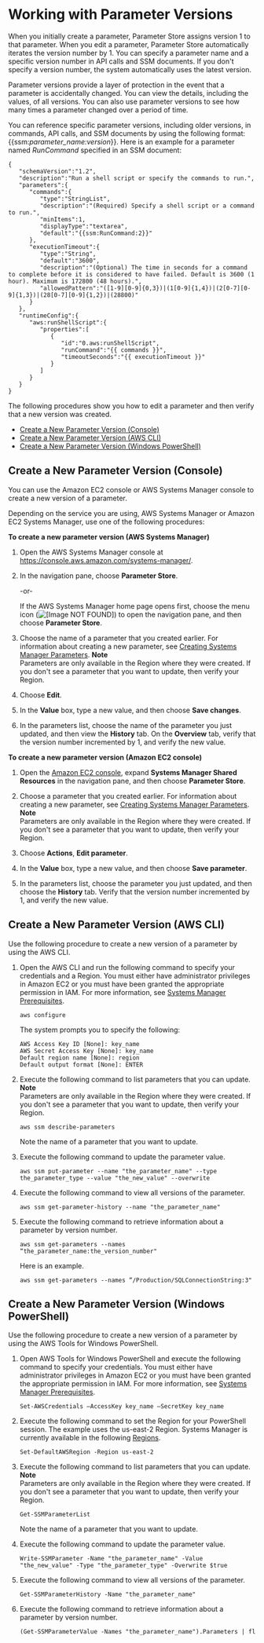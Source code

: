 # Working with Parameter Versions<a name="sysman-paramstore-versions"></a>

When you initially create a parameter, Parameter Store assigns version 1 to that parameter\. When you edit a parameter, Parameter Store automatically iterates the version number by 1\. You can specify a parameter name and a specific version number in API calls and SSM documents\. If you don't specify a version number, the system automatically uses the latest version\.

Parameter versions provide a layer of protection in the event that a parameter is accidentally changed\. You can view the details, including the values, of all versions\. You can also use parameter versions to see how many times a parameter changed over a period of time\.

You can reference specific parameter versions, including older versions, in commands, API calls, and SSM documents by using the following format: \{\{ssm:*parameter\_name:version*\}\}\. Here is an example for a parameter named *RunCommand* specified in an SSM document: 

```
{
   "schemaVersion":"1.2",
   "description":"Run a shell script or specify the commands to run.",
   "parameters":{
      "commands":{
         "type":"StringList",
         "description":"(Required) Specify a shell script or a command to run.",
         "minItems":1,
         "displayType":"textarea",
         "default":"{{ssm:RunCommand:2}}"
      },
      "executionTimeout":{
         "type":"String",
         "default":"3600",
         "description":"(Optional) The time in seconds for a command to complete before it is considered to have failed. Default is 3600 (1 hour). Maximum is 172800 (48 hours).",
         "allowedPattern":"([1-9][0-9]{0,3})|(1[0-9]{1,4})|(2[0-7][0-9]{1,3})|(28[0-7][0-9]{1,2})|(28800)"
      }
   },
   "runtimeConfig":{
      "aws:runShellScript":{
         "properties":[
            {
               "id":"0.aws:runShellScript",
               "runCommand":"{{ commands }}",
               "timeoutSeconds":"{{ executionTimeout }}"
            }
         ]
      }
   }
}
```

The following procedures show you how to edit a parameter and then verify that a new version was created\.


+ [Create a New Parameter Version \(Console\)](#sysman-paramstore-version-console)
+ [Create a New Parameter Version \(AWS CLI\)](#sysman-paramstore-version-cli)
+ [Create a New Parameter Version \(Windows PowerShell\)](#sysman-paramstore-version-powershell)

## Create a New Parameter Version \(Console\)<a name="sysman-paramstore-version-console"></a>

You can use the Amazon EC2 console or AWS Systems Manager console to create a new version of a parameter\.

Depending on the service you are using, AWS Systems Manager or Amazon EC2 Systems Manager, use one of the following procedures:

**To create a new parameter version \(AWS Systems Manager\)**

1. Open the AWS Systems Manager console at [https://console\.aws\.amazon\.com/systems\-manager/](https://console.aws.amazon.com/systems-manager/)\.

1. In the navigation pane, choose **Parameter Store**\.

   \-or\-

   If the AWS Systems Manager home page opens first, choose the menu icon \(![\[Image NOT FOUND\]](http://docs.aws.amazon.com/systems-manager/latest/userguide/images/menu-icon-small.png)\) to open the navigation pane, and then choose **Parameter Store**\.

1. Choose the name of a parameter that you created earlier\. For information about creating a new parameter, see [Creating Systems Manager Parameters](sysman-paramstore-su-create.md)\. 
**Note**  
Parameters are only available in the Region where they were created\. If you don't see a parameter that you want to update, then verify your Region\.

1. Choose **Edit**\.

1. In the **Value** box, type a new value, and then choose **Save changes**\.

1. In the parameters list, choose the name of the parameter you just updated, and then view the **History** tab\. On the **Overview** tab, verify that the version number incremented by 1, and verify the new value\.

**To create a new parameter version \(Amazon EC2 console\)**

1. Open the [Amazon EC2 console](https://console.aws.amazon.com/ec2/), expand **Systems Manager Shared Resources** in the navigation pane, and then choose **Parameter Store**\. 

1. Choose a parameter that you created earlier\. For information about creating a new parameter, see [Creating Systems Manager Parameters](sysman-paramstore-su-create.md)\. 
**Note**  
Parameters are only available in the Region where they were created\. If you don't see a parameter that you want to update, then verify your Region\.

1. Choose **Actions**, **Edit parameter**\.

1. In the **Value** box, type a new value, and then choose **Save parameter**\.

1. In the parameters list, choose the parameter you just updated, and then choose the **History** tab\. Verify that the version number incremented by 1, and verify the new value\.

## Create a New Parameter Version \(AWS CLI\)<a name="sysman-paramstore-version-cli"></a>

Use the following procedure to create a new version of a parameter by using the AWS CLI\.

1. Open the AWS CLI and run the following command to specify your credentials and a Region\. You must either have administrator privileges in Amazon EC2 or you must have been granted the appropriate permission in IAM\. For more information, see [Systems Manager Prerequisites](systems-manager-setting-up.md#systems-manager-prereqs)\. 

   ```
   aws configure
   ```

   The system prompts you to specify the following:

   ```
   AWS Access Key ID [None]: key_name
   AWS Secret Access Key [None]: key_name
   Default region name [None]: region
   Default output format [None]: ENTER
   ```

1. Execute the following command to list parameters that you can update\.
**Note**  
Parameters are only available in the Region where they were created\. If you don't see a parameter that you want to update, then verify your Region\.

   ```
   aws ssm describe-parameters
   ```

   Note the name of a parameter that you want to update\.

1. Execute the following command to update the parameter value\.

   ```
   aws ssm put-parameter --name "the_parameter_name" --type the_parameter_type --value "the_new_value" --overwrite
   ```

1. Execute the following command to view all versions of the parameter\.

   ```
   aws ssm get-parameter-history --name "the_parameter_name"
   ```

1. Execute the following command to retrieve information about a parameter by version number\.

   ```
   aws ssm get-parameters --names “the_parameter_name:the_version_number" 
   ```

   Here is an example\.

   ```
   aws ssm get-parameters --names “/Production/SQLConnectionString:3" 
   ```

## Create a New Parameter Version \(Windows PowerShell\)<a name="sysman-paramstore-version-powershell"></a>

Use the following procedure to create a new version of a parameter by using the AWS Tools for Windows PowerShell\.

1. Open AWS Tools for Windows PowerShell and execute the following command to specify your credentials\. You must either have administrator privileges in Amazon EC2 or you must have been granted the appropriate permission in IAM\. For more information, see [Systems Manager Prerequisites](systems-manager-setting-up.md#systems-manager-prereqs)\.

   ```
   Set-AWSCredentials –AccessKey key_name –SecretKey key_name
   ```

1. Execute the following command to set the Region for your PowerShell session\. The example uses the us\-east\-2 Region\. Systems Manager is currently available in the following [Regions](http://docs.aws.amazon.com/general/latest/gr/rande.html#ssm_region)\.

   ```
   Set-DefaultAWSRegion -Region us-east-2
   ```

1. Execute the following command to list parameters that you can update\.
**Note**  
Parameters are only available in the Region where they were created\. If you don't see a parameter that you want to update, then verify your Region\.

   ```
   Get-SSMParameterList
   ```

   Note the name of a parameter that you want to update\.

1. Execute the following command to update the parameter value\.

   ```
   Write-SSMParameter -Name "the_parameter_name" -Value "the_new_value" -Type "the_parameter_type" -Overwrite $true 
   ```

1. Execute the following command to view all versions of the parameter\.

   ```
   Get-SSMParameterHistory -Name "the_parameter_name"
   ```

1. Execute the following command to retrieve information about a parameter by version number\.

   ```
   (Get-SSMParameterValue -Names "the_parameter_name").Parameters | fl 
   ```